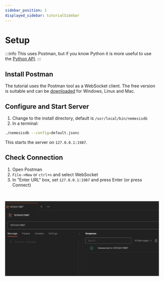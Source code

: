 ```yaml
---
sidebar_position: 1
displayed_sidebar: tutorialSidebar
---
```


# Setup

:::info
This uses Postman, but if you know Python it is more useful to use the [Python API](../../client_apis/Overview).
:::

## Install Postman
The tutorial uses the Postman tool as a WebSocket client. The free version is suitable and can be [downloaded](https://www.postman.com/downloads/) for Windows, Linux and Mac.


## Configure and Start Server


1. Change to the install directory, default is `/usr/local/bin/nemesisdb`
2. In a terminal:

```bash title="Start server"
./nemesisdb --config=default.jsonc
```

This starts the server on `127.0.0.1:1987`.


## Check Connection

1. Open Postman
2. `File->New` or `ctrl+n` and select WebSocket
3. In "Enter URL" box, set `127.0.0.1:1987` and press Enter (or press Connect)

<br/>

![](img/postman_connected.png)

